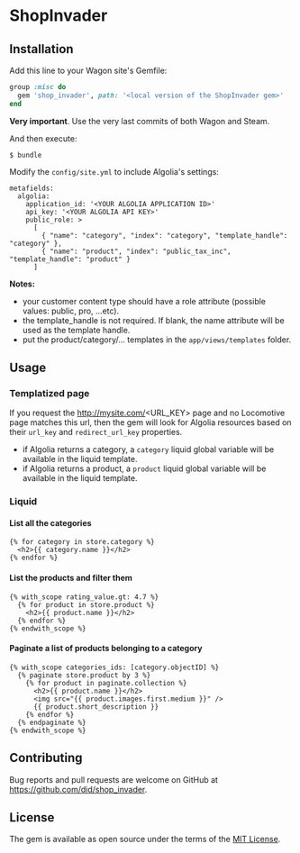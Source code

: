 # ShopInvader

## Installation

Add this line to your Wagon site's Gemfile:

```ruby
group :misc do
  gem 'shop_invader', path: '<local version of the ShopInvader gem>'
end
```

**Very important**. Use the very last commits of both Wagon and Steam.

And then execute:

    $ bundle

Modify the `config/site.yml` to include Algolia's settings:

```
metafields:
  algolia:
    application_id: '<YOUR ALGOLIA APPLICATION ID>'
    api_key: '<YOUR ALGOLIA API KEY>'
    public_role: >
      [
        { "name": "category", "index": "category", "template_handle": "category" },
        { "name": "product", "index": "public_tax_inc", "template_handle": "product" }
      ]

```

**Notes:**

- your customer content type should have a role attribute (possible values: public, pro, ...etc).
- the template_handle is not required. If blank, the name attribute will be used as the template handle.
- put the product/category/... templates in the `app/views/templates` folder.

## Usage

### Templatized page

If you request the http://mysite.com/<URL_KEY> page and no Locomotive page matches this url, then the gem will look for Algolia resources based on their `url_key` and `redirect_url_key` properties.

- if Algolia returns a category, a `category` liquid global variable will be available in the liquid template.
- if Algolia returns a product, a `product` liquid global variable will be available in the liquid template.

### Liquid

#### List all the categories

```liquid
{% for category in store.category %}
  <h2>{{ category.name }}</h2>
{% endfor %}
```

#### List the products and filter them

```liquid
{% with_scope rating_value.gt: 4.7 %}
  {% for product in store.product %}
    <h2>{{ product.name }}</h2>
  {% endfor %}
{% endwith_scope %}
```

#### Paginate a list of products belonging to a category

```liquid
{% with_scope categories_ids: [category.objectID] %}
  {% paginate store.product by 3 %}
    {% for product in paginate.collection %}
      <h2>{{ product.name }}</h2>
      <img src="{{ product.images.first.medium }}" />
      {{ product.short_description }}
    {% endfor %}
  {% endpaginate %}
{% endwith_scope %}
```

## Contributing

Bug reports and pull requests are welcome on GitHub at https://github.com/did/shop_invader.


## License

The gem is available as open source under the terms of the [MIT License](http://opensource.org/licenses/MIT).

